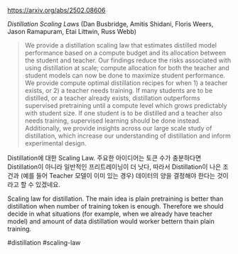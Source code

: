 https://arxiv.org/abs/2502.08606

*Distillation Scaling Laws* (Dan Busbridge, Amitis Shidani, Floris Weers, Jason Ramapuram, Etai Littwin, Russ Webb)

> We provide a distillation scaling law that estimates distilled model performance based on a compute budget and its allocation between the student and teacher. Our findings reduce the risks associated with using distillation at scale; compute allocation for both the teacher and student models can now be done to maximize student performance. We provide compute optimal distillation recipes for when 1) a teacher exists, or 2) a teacher needs training. If many students are to be distilled, or a teacher already exists, distillation outperforms supervised pretraining until a compute level which grows predictably with student size. If one student is to be distilled and a teacher also needs training, supervised learning should be done instead. Additionally, we provide insights across our large scale study of distillation, which increase our understanding of distillation and inform experimental design.

Distillation에 대한 Scaling Law. 주요한 아이디어는 토큰 수가 충분하다면 Distillation이 아니라 일반적인 프리트레이닝이 더 낫다, 따라서 Distillation이 나은 조건과 (예를 들어 Teacher 모델이 이미 있는 경우) 데이터의 양을 결정해야 한다는 것이라고 할 수 있겠네요.

<english>
Scaling law for distillation. The main idea is plain pretraining is better than distillation when number of training token is enough. Therefore we should decide in what situations (for example, when we already have teacher model) and amount of data distillation would worker bettern thain plain training.
</english>

#distillation #scaling-law 